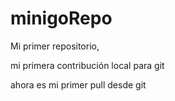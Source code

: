 # minigoRepo

Mi primer repositorio, 

mi primera contribución local para git

ahora es mi primer pull desde git 
